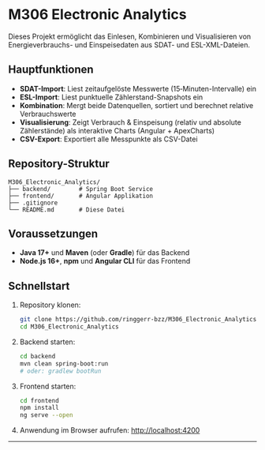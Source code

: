 # M306 Electronic Analytics

Dieses Projekt ermöglicht das Einlesen, Kombinieren und Visualisieren von Energieverbrauchs- und Einspeisedaten aus SDAT- und ESL-XML-Dateien.

## Hauptfunktionen

* **SDAT-Import**: Liest zeitaufgelöste Messwerte (15‑Minuten-Intervalle) ein
* **ESL-Import**: Liest punktuelle Zählerstand-Snapshots ein
* **Kombination**: Mergt beide Datenquellen, sortiert und berechnet relative Verbrauchswerte
* **Visualisierung**: Zeigt Verbrauch & Einspeisung (relativ und absolute Zählerstände) als interaktive Charts (Angular + ApexCharts)
* **CSV-Export**: Exportiert alle Messpunkte als CSV-Datei

## Repository-Struktur

```
M306_Electronic_Analytics/
├── backend/        # Spring Boot Service
├── frontend/       # Angular Applikation
├── .gitignore
└── README.md       # Diese Datei
```

## Voraussetzungen

* **Java 17+** und **Maven** (oder **Gradle**) für das Backend
* **Node.js 16+**, **npm** und **Angular CLI** für das Frontend

## Schnellstart

1. Repository klonen:

   ```bash
   git clone https://github.com/ringgerr-bzz/M306_Electronic_Analytics.git
   cd M306_Electronic_Analytics
   ```
2. Backend starten:

   ```bash
   cd backend
   mvn clean spring-boot:run
   # oder: gradlew bootRun
   ```
3. Frontend starten:

   ```bash
   cd frontend
   npm install
   ng serve --open
   ```
4. Anwendung im Browser aufrufen: [http://localhost:4200](http://localhost:4200)

---
